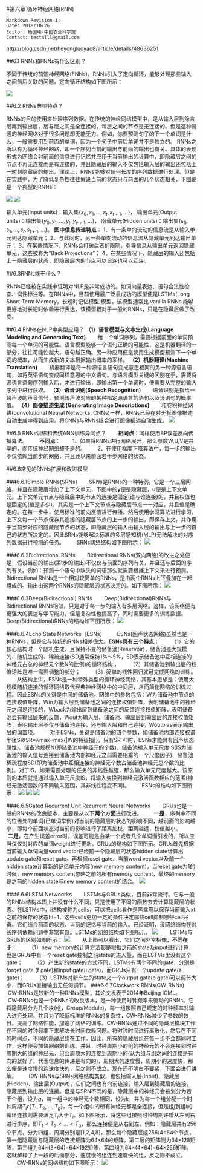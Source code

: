 #第六章 循环神经网络(RNN)

    Markdown Revision 1;
    Date: 2018/10/26
    Editor: 杨国峰-中国农业科学院
    Contact: tectalll@gmail.com

http://blog.csdn.net/heyongluoyao8/article/details/48636251

##6.1 RNNs和FNNs有什么区别？

不同于传统的前馈神经网络(FNNs)，RNNs引入了定向循环，能够处理那些输入之间前后关联的问题。定向循环结构如下图所示：

![](https://github.com/tectal/DeepLearning-500-questions/blob/master/img/ch6/figure_6.1_1.jpg)

##6.2 RNNs典型特点？

RNNs的目的使用来处理序列数据。在传统的神经网络模型中，是从输入层到隐含层再到输出层，层与层之间是全连接的，每层之间的节点是无连接的。但是这种普通的神经网络对于很多问题却无能无力。例如，你要预测句子的下一个单词是什么，一般需要用到前面的单词，因为一个句子中前后单词并不是独立的。
RNNs之所以称为循环神经网路，即一个序列当前的输出与前面的输出也有关。具体的表现形式为网络会对前面的信息进行记忆并应用于当前输出的计算中，即隐藏层之间的节点不再无连接而是有连接的，并且隐藏层的输入不仅包括输入层的输出还包括上一时刻隐藏层的输出。理论上，RNNs能够对任何长度的序列数据进行处理。但是在实践中，为了降低复杂性往往假设当前的状态只与前面的几个状态相关，下图便是一个典型的RNNs：

![](https://github.com/tectal/DeepLearning-500-questions/blob/master/img/ch6/figure_6.2_1.png)
![](https://github.com/tectal/DeepLearning-500-questions/blob/master/img/ch6/figure_6.2_2.jpg)

输入单元(Input units)：输入集$\bigr\{x_0,x_1,...,x_t,x_{t+1},...\bigr\}$，
输出单元(Output units)：输出集$\bigr\{y_0,y_1,...,y_t,y_{y+1},...\bigr\}$，
隐藏单元(Hidden units)：输出集$\bigr\{s_0,s_1,...,s_t,s_{t+1},...\bigr\}$。
**图中信息传递特点：**
1、有一条单向流动的信息流是从输入单元到达隐藏单元；
2、与此同时，另一条单向流动的信息流从隐藏单元到达输出单元；
3、在某些情况下，RNNs会打破后者的限制，引导信息从输出单元返回隐藏单元，这些被称为“Back Projections”；
4、在某些情况下，隐藏层的输入还包括上一隐藏层的状态，即隐藏层内的节点可以自连也可以互连。 


##6.3RNNs能干什么？

RNNs已经被在实践中证明对NLP是非常成功的。如词向量表达、语句合法性检查、词性标注等。在RNNs中，目前使用最广泛最成功的模型便是LSTMs(Long Short-Term Memory，长短时记忆模型)模型，该模型通常比 vanilla RNNs 能够更好地对长短时依赖进行表达，该模型相对于一般的RNNs，只是在隐藏层做了改变。


##6.4 RNNs在NLP中典型应用？
**（1）语言模型与文本生成(Language Modeling and Generating Text)**
&#160; &#160; &#160; &#160;给一个单词序列，需要根据前面的单词预测每一个单词的可能性。语言模型能够一个语句正确的可能性，这是机器翻译的一部分，往往可能性越大，语句越正确。另一种应用便是使用生成模型预测下一个单词的概率，从而生成新的文本根据输出概率的采样。
**（2）机器翻译(Machine Translation)**
&#160; &#160; &#160; &#160;机器翻译是将一种源语言语句变成意思相同的另一种源语言语句，如将英语语句变成同样意思的中文语句。与语言模型关键的区别在于，需要将源语言语句序列输入后，才进行输出，即输出第一个单词时，便需要从完整的输入序列中进行获取。
**（3）语音识别(Speech Recognition)**
&#160; &#160; &#160; &#160;语音识别是指给一段声波的声音信号，预测该声波对应的某种指定源语言的语句以及该语句的概率值。 
**（4）图像描述生成 (Generating Image Descriptions)**
&#160; &#160; &#160; &#160;和卷积神经网络(convolutional Neural Networks, CNNs)一样，RNNs已经在对无标图像描述自动生成中得到应用。将CNNs与RNNs结合进行图像描述自动生成。
![](https://github.com/tectal/DeepLearning-500-questions/blob/master/img/ch6/figure_6.4_1.png)

##6.5 RNNs训练和传统ANN训练异同点？
&#160; &#160; &#160; &#160;**相同点**：同样使用BP误差反向传播算法。
&#160; &#160; &#160; &#160;**不同点**：
&#160; &#160; &#160; &#160;1、如果将RNNs进行网络展开，那么参数W,U,V是共享的，而传统神经网络却不是的。
&#160; &#160; &#160; &#160;2、在使用梯度下降算法中，每一步的输出不仅依赖当前步的网络，并且还以来前面若干步网络的状态。


##6.6常见的RNNs扩展和改进模型


###6.6.1Simple RNNs(SRNs)
&#160; &#160; &#160; &#160;SRNs是RNNs的一种特例，它是一个三层网络，并且在隐藏层增加了上下文单元，下图中的**y**便是隐藏层，**u**便是上下文单元。上下文单元节点与隐藏层中的节点的连接是固定(谁与谁连接)的，并且权值也是固定的(值是多少)，其实是一个上下文节点与隐藏层节点一一对应，并且值是确定的。在每一步中，使用标准的前向反馈进行传播，然后使用学习算法进行学习。上下文每一个节点保存其连接的隐藏层节点的上一步的输出，即保存上文，并作用于当前步对应的隐藏层节点的状态，即隐藏层的输入由输入层的输出与上一步的自己的状态所决定的。因此SRNs能够解决标准的多层感知机(MLP)无法解决的对序列数据进行预测的任务。 
  SRNs网络结构如下图所示：
![](https://github.com/tectal/DeepLearning-500-questions/blob/master/img/ch6/figure_6.6.1_1.png)

###6.6.2Bidirectional RNNs
&#160; &#160; &#160; &#160;Bidirectional RNNs(双向网络)的改进之处便是，假设当前的输出(第t步的输出)不仅仅与前面的序列有关，并且还与后面的序列有关。例如：预测一个语句中缺失的词语那么就需要根据上下文来进行预测。Bidirectional RNNs是一个相对较简单的RNNs，是由两个RNNs上下叠加在一起组成的。输出由这两个RNNs的隐藏层的状态决定的。如下图所示：
![](https://github.com/tectal/DeepLearning-500-questions/blob/master/img/ch6/figure_6.6.2_1.png)

###6.6.3Deep(Bidirectional) RNNs
&#160; &#160; &#160; &#160;Deep(Bidirectional)RNNs与Bidirectional RNNs相似，只是对于每一步的输入有多层网络。这样，该网络便有更强大的表达与学习能力，但是复杂性也提高了，同时需要更多的训练数据。Deep(Bidirectional)RNNs的结构如下图所示：
![](https://github.com/tectal/DeepLearning-500-questions/blob/master/img/ch6/figure_6.6.3_1.png)

###6.6.4Echo State Networks（ESNs）
&#160; &#160; &#160; &#160;ESNs(回声状态网络)虽然也是一种RNNs，但是它与传统的RNNs相差很大。**ESNs具有三个特点**：
&#160; &#160; &#160; &#160;（1）它的核心结构时一个随机生成、且保持不变的储备池(Reservoir)，储备池是大规模的、随机生成的、稀疏连接(SD通常保持1%～5%，SD表示储备池中互相连接的神经元占总的神经元个数N的比例)的循环结构；
&#160; &#160; &#160; &#160;（2）其储备池到输出层的权值矩阵是唯一需要调整的部分；
&#160; &#160; &#160; &#160;（3）简单的线性回归就可完成网络的训练。
&#160; &#160; &#160; &#160;从结构上讲，ESNs是一种特殊类型的循环神经网络，其基本思想是：使用大规模随机连接的循环网络取代经典神经网络中的中间层，从而简化网络的训练过程。因此ESNs的关键是中间的储备池。网络中的参数包括：W为储备池中节点的连接权值矩阵，Win为输入层到储备池之间的连接权值矩阵，表明储备池中的神经元之间是连接的，Wback为输出层到储备池之间的反馈连接权值矩阵，表明储备池会有输出层来的反馈，Wout为输入层、储备池、输出层到输出层的连接权值矩阵，表明输出层不仅与储备池连接，还与输入层和自己连接。Woutbias表示输出层的偏置项。 
&#160; &#160; &#160; &#160;对于ESNs，关键是储备池的四个参数，如储备池内部连接权谱半径SR(SR=λmax=max{|W的特征指|}，只有SR <1时，ESNs才能具有回声状态属性)、储备池规模N(即储备池中神经元的个数)、储备池输入单元尺度IS(IS为储备池的输入信号连接到储备池内部神经元之前需要相乘的一个尺度因子)、储备池稀疏程度SD(即为储备池中互相连接的神经元个数占储备池神经元总个数的比例)。对于IS，如果需要处理的任务的非线性越强，那么输入单元尺度越大。该原则的本质就是通过输入单元尺度IS，将输入变换到神经元激活函数相应的范围(神经元激活函数的不同输入范围，其非线性程度不同)。
&#160; &#160; &#160; &#160;ESNs的结构如下图所示：
![](https://github.com/tectal/DeepLearning-500-questions/blob/master/img/ch6/figure_6.6.4_1.png)
![](https://github.com/tectal/DeepLearning-500-questions/blob/master/img/ch6/figure_6.6.4_2.png)
![](https://github.com/tectal/DeepLearning-500-questions/blob/master/img/ch6/figure_6.6.4_3.png)

###6.6.5Gated Recurrent Unit Recurrent Neural Networks
&#160; &#160; &#160; &#160;GRUs也是一般的RNNs的改良版本，主要是从以下**两个方面**进行改进。
&#160; &#160; &#160; &#160;**一是**，序列中不同的位置处的单词(已单词举例)对当前的隐藏层的状态的影响不同，越前面的影响越小，即每个前面状态对当前的影响进行了距离加权，距离越远，权值越小。
&#160; &#160; &#160; &#160;**二是**，在产生误差error时，误差可能是由某一个或者几个单词而引发的，所以应当仅仅对对应的单词weight进行更新。GRUs的结构如下图所示。GRUs首先根据当前输入单词向量word vector已经前一个隐藏层的状态hidden state计算出update gate和reset gate。再根据reset gate、当前word vector以及前一个hidden state计算新的记忆单元内容(new memory content)。当reset gate为1的时候，new memory content忽略之前的所有memory content，最终的memory是之前的hidden state与new memory content的结合。
![](https://github.com/tectal/DeepLearning-500-questions/blob/master/img/ch6/figure_6.6.5_1.png)

###6.6.6LSTM Netwoorks
&#160; &#160; &#160; &#160;LSTMs与GRUs类似，目前非常流行。它与一般的RNNs结构本质上并没有什么不同，只是使用了不同的函数去去计算隐藏层的状态。在LSTMs中，i结构被称为cells，可以把cells看作是黑盒用以保存当前输入xt之前的保存的状态ht−1，这些cells更加一定的条件决定哪些cell抑制哪些cell兴奋。它们结合前面的状态、当前的记忆与当前的输入。已经证明，该网络结构在对长序列依赖问题中非常有效。LSTMs的网络结构如下图所示。
![](https://github.com/tectal/DeepLearning-500-questions/blob/master/img/ch6/figure_6.6.6_1.png)
&#160; &#160; &#160; &#160;LSTMs与GRUs的区别如图所示：
![](https://github.com/tectal/DeepLearning-500-questions/blob/master/img/ch6/figure_6.6.6_2.png)
&#160; &#160; &#160; &#160;从上图可以看出，它们之间非常相像，**不同在于**：
&#160; &#160; &#160; &#160;（1）new memory的计算方法都是根据之前的state及input进行计算，但是GRUs中有一个reset gate控制之前state的进入量，而在LSTMs里没有这个gate；
&#160; &#160; &#160; &#160;（2）产生新的state的方式不同，LSTMs有两个不同的gate，分别是forget gate (f gate)和input gate(i gate)，而GRUs只有一个update gate(z gate)；
&#160; &#160; &#160; &#160;（3）LSTMs对新产生的state又一个output gate(o gate)可以调节大小，而GRUs直接输出无任何调节。
###6.6.7Clockwork RNNs(CW-RNNs)
&#160; &#160; &#160; &#160;CW-RNNs是较新的一种RNNs模型，其论文发表于2014年Beijing ICML。
&#160; &#160; &#160; &#160;CW-RNNs也是一个RNNs的改良版本，是一种使用时钟频率来驱动的RNNs。它将隐藏层分为几个块(组，Group/Module)，每一组按照自己规定的时钟频率对输入进行处理。并且为了降低标准的RNNs的复杂性，CW-RNNs减少了参数的数目，提高了网络性能，加速了网络的训练。CW-RNNs通过不同的隐藏层模块工作在不同的时钟频率下来解决长时间依赖问题。将时钟时间进行离散化，然后在不同的时间点，不同的隐藏层组在工作。因此，所有的隐藏层组在每一步不会都同时工作，这样便会加快网络的训练。并且，时钟周期小的组的神经元的不会连接到时钟周期大的组的神经元，只会周期大的连接到周期小的(认为组与组之间的连接是有向的就好了，代表信息的传递是有向的)，周期大的速度慢，周期小的速度快，那么便是速度慢的连速度快的，反之则不成立。现在还不明白不要紧，下面会进行讲解。
&#160; &#160; &#160; &#160;CW-RNNs与SRNs网络结构类似，也包括输入层(Input)、隐藏层(Hidden)、输出层(Output)，它们之间也有向前连接，输入层到隐藏层的连接，隐藏层到输出层的连接。但是与SRN不同的是，隐藏层中的神经元会被划分为若干个组，设为$g$，每一组中的神经元个数相同，设为$k$，并为每一个组分配一个时钟周期$T_i\epsilon\{T_1,T_2,...,T_g\}$，每一个组中的所有神经元都是全连接，但是组$j$到组$i$的循环连接则需要满足$T_j$大于$T_i$。如下图所示，将这些组按照时钟周期递增从左到右进行排序，即$T_1<T_2<...<T_g$，那么连接便是从右到左。例如：隐藏层共有256个节点，分为四组，周期分别是[1,2,4,8]，那么每个隐藏层组256/4=64个节点，第一组隐藏层与隐藏层的连接矩阵为64$\times$64的矩阵，第二层的矩阵则为64$\times$128矩阵，第三组为64$\times$(3$\times$64)=64$\times$192矩阵，第四组为64$\times$(4$\times$64)=64$\times$256矩阵。这就解释了上一段的后面部分，速度慢的组连到速度快的组，反之则不成立。
  CW-RNNs的网络结构如下图所示： 
![](https://github.com/tectal/DeepLearning-500-questions/blob/master/img/ch6/figure_6.6.7_1.png)
